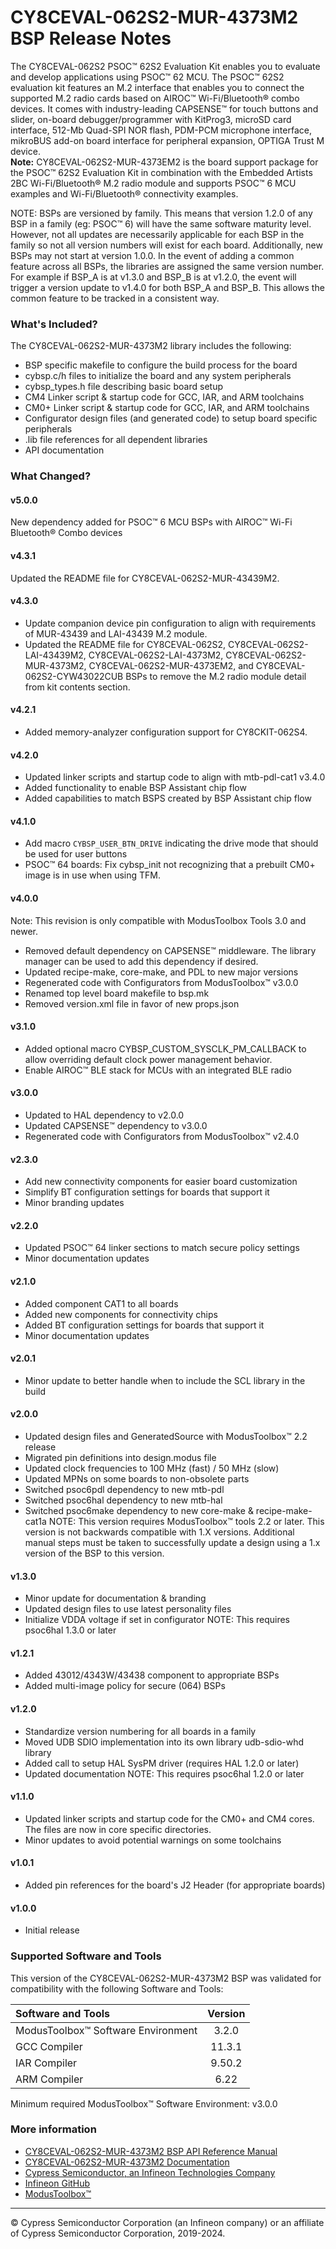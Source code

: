 # CY8CEVAL-062S2-MUR-4373M2 BSP Release Notes
The CY8CEVAL-062S2 PSOC™ 62S2 Evaluation Kit enables you to evaluate and develop applications using PSOC™ 62 MCU. The PSOC™ 62S2 evaluation kit features an M.2 interface that enables you to connect the supported M.2 radio cards based on AIROC™ Wi-Fi/Bluetooth® combo devices. It comes with industry-leading CAPSENSE™ for touch buttons and slider, on-board debugger/programmer with KitProg3, microSD card interface, 512-Mb Quad-SPI NOR flash, PDM-PCM microphone interface, mikroBUS add-on board interface for peripheral expansion, OPTIGA Trust M device.     
**Note:**
CY8CEVAL-062S2-MUR-4373EM2 is the board support package for the PSOC™ 62S2 Evaluation Kit in combination with the Embedded Artists 2BC Wi-Fi/Bluetooth® M.2 radio module and supports PSOC™ 6 MCU examples and Wi-Fi/Bluetooth® connectivity examples.

NOTE: BSPs are versioned by family. This means that version 1.2.0 of any BSP in a family (eg: PSOC™ 6) will have the same software maturity level. However, not all updates are necessarily applicable for each BSP in the family so not all version numbers will exist for each board. Additionally, new BSPs may not start at version 1.0.0. In the event of adding a common feature across all BSPs, the libraries are assigned the same version number. For example if BSP_A is at v1.3.0 and BSP_B is at v1.2.0, the event will trigger a version update to v1.4.0 for both BSP_A and BSP_B. This allows the common feature to be tracked in a consistent way.

### What's Included?
The CY8CEVAL-062S2-MUR-4373M2 library includes the following:
* BSP specific makefile to configure the build process for the board
* cybsp.c/h files to initialize the board and any system peripherals
* cybsp_types.h file describing basic board setup
* CM4 Linker script & startup code for GCC, IAR, and ARM toolchains
* CM0+ Linker script & startup code for GCC, IAR, and ARM toolchains
* Configurator design files (and generated code) to setup board specific peripherals
* .lib file references for all dependent libraries
* API documentation

### What Changed?
#### v5.0.0
New dependency added for PSOC™ 6 MCU BSPs with AIROC™ Wi-Fi Bluetooth® Combo devices
#### v4.3.1
Updated the README file for CY8CEVAL-062S2-MUR-43439M2.
#### v4.3.0
* Update companion device pin configuration to align with requirements of MUR-43439 and LAI-43439 M.2 module.
* Updated the README file for CY8CEVAL-062S2, CY8CEVAL-062S2-LAI-43439M2, CY8CEVAL-062S2-LAI-4373M2, CY8CEVAL-062S2-MUR-4373M2, CY8CEVAL-062S2-MUR-4373EM2, and CY8CEVAL-062S2-CYW43022CUB BSPs to remove the M.2 radio module detail from kit contents section.
#### v4.2.1
* Added memory-analyzer configuration support for CY8CKIT-062S4.
#### v4.2.0
* Updated linker scripts and startup code to align with mtb-pdl-cat1 v3.4.0
* Added functionality to enable BSP Assistant chip flow
* Added capabilities to match BSPS created by BSP Assistant chip flow
#### v4.1.0
* Add macro `CYBSP_USER_BTN_DRIVE` indicating the drive mode that should be used for user buttons
* PSOC™ 64 boards: Fix cybsp_init not recognizing that a prebuilt CM0+ image is in use when using TFM.
#### v4.0.0
Note: This revision is only compatible with ModusToolbox Tools 3.0 and newer.
* Removed default dependency on CAPSENSE™ middleware. The library manager can be used to add this dependency if desired.
* Updated recipe-make, core-make, and PDL to new major versions
* Regenerated code with Configurators from ModusToolbox™ v3.0.0
* Renamed top level board makefile to bsp.mk
* Removed version.xml file in favor of new props.json
#### v3.1.0
* Added optional macro CYBSP_CUSTOM_SYSCLK_PM_CALLBACK to allow overriding default clock power management behavior.
* Enable AIROC™ BLE stack for MCUs with an integrated BLE radio
#### v3.0.0
* Updated to HAL dependency to v2.0.0
* Updated CAPSENSE™ dependency to v3.0.0
* Regenerated code with Configurators from ModusToolbox™ v2.4.0
#### v2.3.0
* Add new connectivity components for easier board customization
* Simplify BT configuration settings for boards that support it
* Minor branding updates
#### v2.2.0
* Updated PSOC™ 64 linker sections to match secure policy settings
* Minor documentation updates
#### v2.1.0
* Added component CAT1 to all boards
* Added new components for connectivity chips
* Added BT configuration settings for boards that support it
* Minor documentation updates
#### v2.0.1
* Minor update to better handle when to include the SCL library in the build
#### v2.0.0
* Updated design files and GeneratedSource with ModusToolbox™ 2.2 release
* Migrated pin definitions into design.modus file
* Updated clock frequencies to 100 MHz (fast) / 50 MHz (slow)
* Updated MPNs on some boards to non-obsolete parts
* Switched psoc6pdl dependency to new mtb-pdl
* Switched psoc6hal dependency to new mtb-hal
* Switched psoc6make dependency to new core-make & recipe-make-cat1a
NOTE: This version requires ModusToolbox™ tools 2.2 or later. This version is not backwards compatible with 1.X versions. Additional manual steps must be taken to successfully update a design using a 1.x version of the BSP to this version.
#### v1.3.0
* Minor update for documentation & branding
* Updated design files to use latest personality files
* Initialize VDDA voltage if set in configurator
NOTE: This requires psoc6hal 1.3.0 or later
#### v1.2.1
* Added 43012/4343W/43438 component to appropriate BSPs
* Added multi-image policy for secure (064) BSPs
#### v1.2.0
* Standardize version numbering for all boards in a family
* Moved UDB SDIO implementation into its own library udb-sdio-whd library
* Added call to setup HAL SysPM driver (requires HAL 1.2.0 or later)
* Updated documentation
NOTE: This requires psoc6hal 1.2.0 or later
#### v1.1.0
* Updated linker scripts and startup code for the CM0+ and CM4 cores. The files are now in core specific directories.
* Minor updates to avoid potential warnings on some toolchains
#### v1.0.1
* Added pin references for the board's J2 Header (for appropriate boards)
#### v1.0.0
* Initial release

### Supported Software and Tools
This version of the CY8CEVAL-062S2-MUR-4373M2 BSP was validated for compatibility with the following Software and Tools:

| Software and Tools                        | Version |
| :---                                      | :----:  |
| ModusToolbox™ Software Environment        | 3.2.0   |
| GCC Compiler                              | 11.3.1  |
| IAR Compiler                              | 9.50.2  |
| ARM Compiler                              | 6.22    |

Minimum required ModusToolbox™ Software Environment: v3.0.0

### More information
* [CY8CEVAL-062S2-MUR-4373M2 BSP API Reference Manual][api]
* [CY8CEVAL-062S2-MUR-4373M2 Documentation](https://www.infineon.com/cms/en/product/evaluation-boards/cy8ceval-062s2/)
* [Cypress Semiconductor, an Infineon Technologies Company](http://www.cypress.com)
* [Infineon GitHub](https://github.com/infineon)
* [ModusToolbox™](https://www.cypress.com/products/modustoolbox-software-environment)

[api]: https://infineon.github.io/TARGET_CY8CEVAL-062S2-MUR-4373M2/html/modules.html

---
© Cypress Semiconductor Corporation (an Infineon company) or an affiliate of Cypress Semiconductor Corporation, 2019-2024.